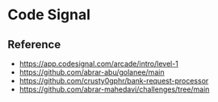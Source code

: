 # Code Signal


## Reference
* https://app.codesignal.com/arcade/intro/level-1
* https://github.com/abrar-abu/golanee/main
* https://github.com/crusty0gphr/bank-request-processor
* https://github.com/abrar-mahedavi/challenges/tree/main
